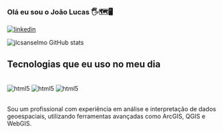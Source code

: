 
### Olá eu sou o João Lucas 🖐️🗺️🖥️

[![linkedin](https://img.shields.io/badge/LinkedIn-0077B5?style=for-the-badge&logo=linkedin&logoColor=white)](https://www.linkedin.com/in/jo%C3%A3o-lucas-012595169/)


![jlcsanselmo GitHub stats](https://github-readme-stats.vercel.app/api?username=jlcsanselmo&show_icons=true&theme=dark)


## Tecnologias que eu uso no meu dia

<div style="display: inline_block"><br/>
<img align="center" alt="html5"src="https://img.shields.io/badge/Python-3776AB?style=for-the-badge&logo=python&logoColor=white"/>
<img align="center" alt="html5"src="https://img.shields.io/badge/R-276DC3?style=for-the-badge&logo=r&logoColor=white"/>
 <img align="center" alt="html5"src="https://img.shields.io/badge/JavaScript-F7DF1E?style=for-the-badge&logo=javascript&logoColor=black"/>
</div><br/>

Sou um profissional com experiência em análise e interpretação de dados geoespaciais, utilizando ferramentas avançadas como ArcGIS, QGIS e WebGIS.

